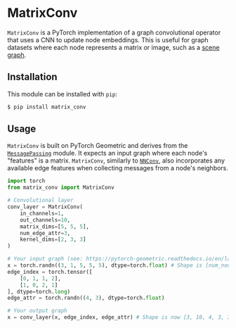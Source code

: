 # MatrixConv

`MatrixConv` is a PyTorch implementation of a graph convolutional operator that uses a CNN to update node embeddings. This is useful for graph datasets where each node represents a matrix or image, such as a [scene graph](https://en.wikipedia.org/wiki/Scene_graph).

## Installation

This module can be installed with `pip`:

```bash
$ pip install matrix_conv
```

## Usage

`MatrixConv` is built on PyTorch Geometric and derives from the [`MessagePassing`](https://pytorch-geometric.readthedocs.io/en/latest/modules/nn.html#torch_geometric.nn.conv.message_passing.MessagePassing) module. It expects an input graph where each node's "features" is a matrix. `MatrixConv`, similarly to [`NNConv`](https://pytorch-geometric.readthedocs.io/en/latest/modules/nn.html#torch_geometric.nn.conv.NNConv), also incorporates any available edge features when collecting messages from a node's neighbors.

```python
import torch
from matrix_conv import MatrixConv

# Convolutional layer
conv_layer = MatrixConv(
    in_channels=1,
    out_channels=10,
    matrix_dims=[5, 5, 5],
    num_edge_attr=3,
    kernel_dims=[2, 3, 3]
)

# Your input graph (see: https://pytorch-geometric.readthedocs.io/en/latest/notes/introduction.html#data-handling-of-graphs)
x = torch.randn((3, 1, 5, 5, 5), dtype=torch.float) # Shape is [num_nodes, in_channels, *matrix_dims]
edge_index = torch.tensor([
    [0, 1, 1, 2],
    [1, 0, 2, 1]
], dtype=torch.long)
edge_attr = torch.randn((4, 3), dtype=torch.float)

# Your output graph
x = conv_layer(x, edge_index, edge_attr) # Shape is now [3, 10, 4, 3, 3]
```
